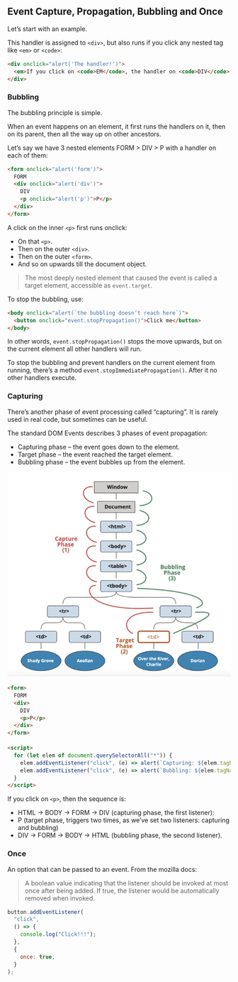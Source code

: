 ## Event Capture, Propagation, Bubbling and Once

Let’s start with an example.

This handler is assigned to `<div>`, but also runs if you click any nested tag like `<em>` or `<code>`:

```html
<div onclick="alert('The handler!')">
  <em>If you click on <code>EM</code>, the handler on <code>DIV</code> runs.</em>
</div>
```

### Bubbling

The bubbling principle is simple.

When an event happens on an element, it first runs the handlers on it, then on its parent, then all the way up on other ancestors.

Let’s say we have 3 nested elements FORM > DIV > P with a handler on each of them:

```html
<form onclick="alert('form')">
  FORM
  <div onclick="alert('div')">
    DIV
    <p onclick="alert('p')">P</p>
  </div>
</form>
```

A click on the inner `<p>` first runs onclick:

- On that `<p>`.
- Then on the outer `<div>`.
- Then on the outer `<form>`.
- And so on upwards till the document object.

> The most deeply nested element that caused the event is called a target element, accessible as `event.target`.

To stop the bubbling, use:

```html
<body onclick="alert(`the bubbling doesn't reach here`)">
  <button onclick="event.stopPropagation()">Click me</button>
</body>
```

In other words, `event.stopPropagation()` stops the move upwards, but on the current element all other handlers will run.

To stop the bubbling and prevent handlers on the current element from running, there’s a method `event.stopImmediatePropagation()`. After it no other handlers execute.

### Capturing

There’s another phase of event processing called “capturing”. It is rarely used in real code, but sometimes can be useful.

The standard DOM Events describes 3 phases of event propagation:

- Capturing phase – the event goes down to the element.
- Target phase – the event reached the target element.
- Bubbling phase – the event bubbles up from the element.

![Capturing](../../static/capturing.png)

```html
<form>
  FORM
  <div>
    DIV
    <p>P</p>
  </div>
</form>

<script>
  for (let elem of document.querySelectorAll("*")) {
    elem.addEventListener("click", (e) => alert(`Capturing: ${elem.tagName}`), true);
    elem.addEventListener("click", (e) => alert(`Bubbling: ${elem.tagName}`));
  }
</script>
```

If you click on `<p>`, then the sequence is:

- HTML → BODY → FORM → DIV (capturing phase, the first listener):
- P (target phase, triggers two times, as we’ve set two listeners: capturing and bubbling)
- DIV → FORM → BODY → HTML (bubbling phase, the second listener).

### Once

An option that can be passed to an event. From the mozilla docs:

> A boolean value indicating that the listener should be invoked at most once after being added. If true, the listener would be automatically removed when invoked.

```js
button.addEventListener(
  "click",
  () => {
    console.log("Click!!!");
  },
  {
    once: true,
  }
);
```
